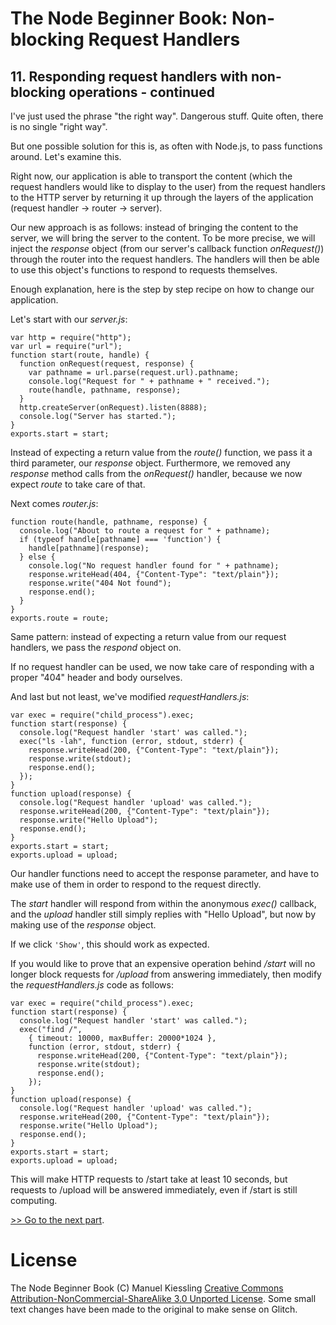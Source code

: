 # The Node Beginner Book: Non-blocking Request Handlers

## 11. Responding request handlers with non-blocking operations - continued

I've just used the phrase "the right way". Dangerous stuff. Quite
often, there is no single "right way".

But one possible solution for this is, as often with Node.js, to pass
functions around. Let's examine this.

Right now, our application is able to transport the content (which the
request handlers would like to display to the user) from the request
handlers to the HTTP server by returning it up through the layers of the
application (request handler -&gt; router -&gt; server).

Our new approach is as follows: instead of bringing the content to the
server, we will bring the server to the content. To be more precise, we
will inject the *response* object (from our server's callback function
*onRequest()*) through the router into the request handlers. The
handlers will then be able to use this object's functions to respond to
requests themselves.

Enough explanation, here is the step by step recipe on how to change our
application.

Let's start with our *server.js*\:

    var http = require("http");
    var url = require("url");
    function start(route, handle) {
      function onRequest(request, response) {
        var pathname = url.parse(request.url).pathname;
        console.log("Request for " + pathname + " received.");
        route(handle, pathname, response);
      }
      http.createServer(onRequest).listen(8888);
      console.log("Server has started.");
    }
    exports.start = start;

Instead of expecting a return value from the *route()* function, we pass
it a third parameter, our *response* object. Furthermore, we removed any
*response* method calls from the *onRequest()* handler, because we now
expect *route* to take care of that.

Next comes *router.js*\:

    function route(handle, pathname, response) {
      console.log("About to route a request for " + pathname);
      if (typeof handle[pathname] === 'function') {
        handle[pathname](response);
      } else {
        console.log("No request handler found for " + pathname);
        response.writeHead(404, {"Content-Type": "text/plain"});
        response.write("404 Not found");
        response.end();
      }
    }
    exports.route = route;

Same pattern: instead of expecting a return value from our request
handlers, we pass the *respond* object on.

If no request handler can be used, we now take care of responding with a
proper "404" header and body ourselves.

And last but not least, we've modified *requestHandlers.js*\:

    var exec = require("child_process").exec;
    function start(response) {
      console.log("Request handler 'start' was called.");
      exec("ls -lah", function (error, stdout, stderr) {
        response.writeHead(200, {"Content-Type": "text/plain"});
        response.write(stdout);
        response.end();
      });
    }
    function upload(response) {
      console.log("Request handler 'upload' was called.");
      response.writeHead(200, {"Content-Type": "text/plain"});
      response.write("Hello Upload");
      response.end();
    }
    exports.start = start;
    exports.upload = upload;


Our handler functions need to accept the response parameter, and have to
make use of them in order to respond to the request directly.

The *start* handler will respond from within the anonymous *exec()*
callback, and the *upload* handler still simply replies with "Hello
Upload", but now by making use of the *response* object.

If we click `'Show'`, this should work as expected.

If you would like to prove that an expensive operation behind */start*
will no longer block requests for */upload* from answering immediately,
then modify the *requestHandlers.js* code as follows:

    var exec = require("child_process").exec;
    function start(response) {
      console.log("Request handler 'start' was called.");
      exec("find /",
        { timeout: 10000, maxBuffer: 20000*1024 },
        function (error, stdout, stderr) {
          response.writeHead(200, {"Content-Type": "text/plain"});
          response.write(stdout);
          response.end();
        });
    }
    function upload(response) {
      console.log("Request handler 'upload' was called.");
      response.writeHead(200, {"Content-Type": "text/plain"});
      response.write("Hello Upload");
      response.end();
    }
    exports.start = start;
    exports.upload = upload;

This will make HTTP requests to /start take at least 10 seconds, but requests to /upload will be answered immediately, even if /start is still computing.

<a href="https://glitch.com/edit/#!/remix/NodeBeginner12/db0f0e00-275a-419c-8276-43fa42046563" target="_blank">>> Go to the next part</a>.


# License
The Node Beginner Book (C) Manuel Kiessling
[Creative Commons Attribution-NonCommercial-ShareAlike 3.0 Unported License](https://creativecommons.org/licenses/by-nc-sa/3.0/). Some small text changes have been made to the original to make sense on Glitch.
